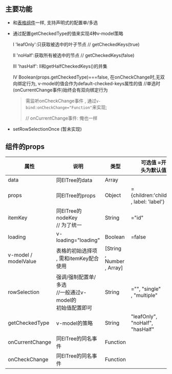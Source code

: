 ## 主要功能

- 和[表格组件](/c7tDocs/ETable)一样, 支持声明式的配置单/多选

- 通过配置getCheckedType的值来实现4种v-model策略

  Ⅰ 'leafOnly':只获取被选中的叶子节点 // getCheckedKeys(true)

  Ⅱ 'noHalf':获取所有被选中的节点 // getCheckedKeys(false)

  Ⅲ 'hasHalf': Ⅱ和getHalfCheckedKeys()的并集

  Ⅳ Boolean(props.getCheckedType)===false, 在onCheckChange时,无双向绑定行为, v-model的值会作为default-checked-keys属性的值 //单选时(onCurrentChange事件)始终会有双向绑定行为

  > 需监听onCheckChange事件 , 通过`v-bind:onCheckChange="Function"`来实现;
  >
  >  // onCurrentChange事件: 俺也一样

- setRowSelectionOnce (暂未实现)



## 组件的props

| 属性                      | 说明                                                         | 类型                              | 可选值 =开<br/>头为默认值                   |
| ------------------------- | ------------------------------------------------------------ | --------------------------------- | ------------------------------------------- |
| data                      | 同ElTree的data                                               | Array                             |                                             |
| props                     | 同ElTree的props                                              | Object                            | ={children:'children'<br/>, label: 'label'} |
| itemKey                   | 同ElTree的nodeKey<br/> // 为了统一                           | String                            | ="id"                                       |
| loading                   | v-loading="loading"                                          | Boolean                           | =false                                      |
| v-model /<br/> modelValue | 表格的初始选择项<br/>, 需和itemKey配合使用                   | [String<br/>, Number<br/>, Array] |                                             |
| rowSelection              | 强调/强制配置单/多选<br/>//一般通过v-model的<br/>初始值配置即可 | String                            | ="", "single"<br/>, "multiple"              |
| getCheckedType            | v-model的策略                                                | String                            | "leafOnly", <br/>"noHalf", "hasHalf"        |
| onCurrentChange           | 同ElTree的同名事件                                           | Function                          |                                             |
| onCheckChange             | 同ElTree的同名事件                                           | Function                          |                                             |
